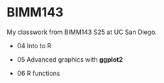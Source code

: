 # BIMM143
My classwork from BIMM143 S25 at UC San Diego.

- 04 Into to R 

- 05 Advanced graphics with **ggplot2** 

- 06 R functions






